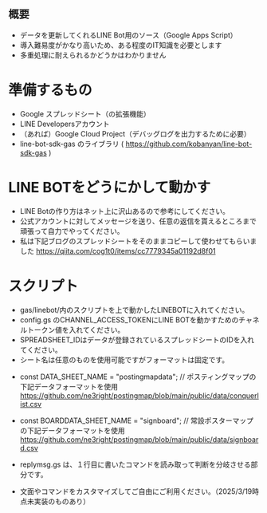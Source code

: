 ## 概要
* データを更新してくれるLINE Bot用のソース（Google Apps Script）
* 導入難易度がかなり高いため、ある程度のIT知識を必要とします
* 多重処理に耐えられるかどうかはわかりません

# 準備するもの
* Google スプレッドシート（の拡張機能）
* LINE Developersアカウント
* （あれば）Google Cloud Project（デバッグログを出力するために必要）
* line-bot-sdk-gas のライブラリ ( https://github.com/kobanyan/line-bot-sdk-gas )

# LINE BOTをどうにかして動かす
* LINE Botの作り方はネット上に沢山あるので参考にしてください。
* 公式アカウントに対してメッセージを送り、任意の返信を貰えるところまで頑張って自力でやってください。
* 私は下記ブログのスプレッドシートをそのままコピーして使わせてもらいました
https://qiita.com/cog1t0/items/cc7779345a01192d8f01

# スクリプト
* gas/linebot/内のスクリプトを上で動かしたLINEBOTに入れてください。
* config.gs のCHANNEL_ACCESS_TOKENにLINE BOTを動かすためのチャネルトークン値を入れてください。
* SPREADSHEET_IDはデータが登録されているスプレッドシートのIDを入れてください。
* シート名は任意のものを使用可能ですがフォーマットは固定です。

- const DATA_SHEET_NAME = "postingmapdata";  // ポスティングマップの下記データフォーマットを使用
https://github.com/ne3right/postingmap/blob/main/public/data/conquerlist.csv

- const BOARDDATA_SHEET_NAME = "signboard";  // 常設ポスターマップの下記データフォーマットを使用
https://github.com/ne3right/postingmap/blob/main/public/data/signboard.csv

- replymsg.gs は、１行目に書いたコマンドを読み取って判断を分岐させる部分です。
- 文面やコマンドをカスタマイズしてご自由にご利用ください。（2025/3/19時点未実装のものあり）